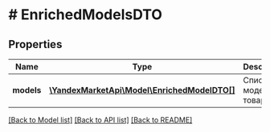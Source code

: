 # # EnrichedModelsDTO

## Properties

Name | Type | Description | Notes
------------ | ------------- | ------------- | -------------
**models** | [**\YandexMarketApi\Model\EnrichedModelDTO[]**](EnrichedModelDTO.md) | Список моделей товаров. |

[[Back to Model list]](../../README.md#models) [[Back to API list]](../../README.md#endpoints) [[Back to README]](../../README.md)
